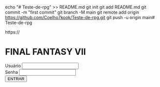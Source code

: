 echo "# Teste-de-rpg" >> README.md
git init
git add README.md
git commit -m "first commit"
git branch -M main
git remote add origin https://github.com/Coelho7kook/Teste-de-rpg.git
git push -u origin main# Teste-de-rpg

https://<!DOCTYPE html>
<html lang="pt-BR">
<head>
    <meta charset="UTF-8">
    <title>Login - FF7</title>
    <link rel="stylesheet" href="style.css">
</head>
<body class="login-page">
    <div class="stars"></div>
    <div class="login-container">
        <h1>FINAL FANTASY VII</h1>
        <form id="loginForm">
            <div class="input-group">
                <label for="username">Usuário</label>
                <input type="text" id="username" name="username" required>
            </div>
            <div class="input-group">
                <label for="password">Senha</label>
                <input type="password" id="password" name="password" required>
            </div>
            <button type="submit">ENTRAR</button>
        </form>
    </div>
    <script src="script.js"></script>
</body>
</html>
